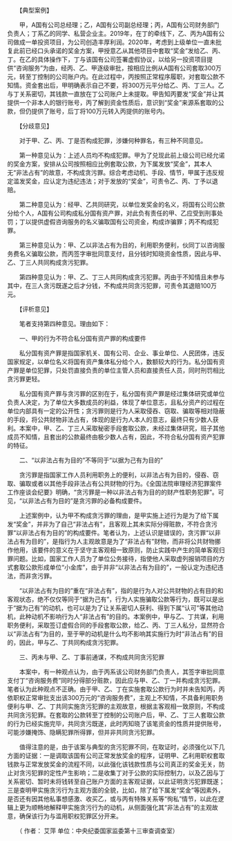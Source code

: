 　　【典型案例】

　　甲，A国有公司总经理；乙，A国有公司副总经理；丙，A国有公司财务部门负责人；丁系乙的同学、私营企业主。2019年，在丁的牵线下，乙、丙为A国有公司做成一单投资项目，为公司创造丰厚利润。2020年，考虑到上级单位一直未批复此前已经口头承诺的奖金方案，甲授意乙从其他项目中套取“奖金”发给乙、丙、丁。在乙的具体操作下，丁与该国有公司签署虚假协议，以给另一投资项目提供“咨询服务”为由，经丙、乙、甲逐级审批，按相应比例从A国有公司套取300万元，转至丁控制的公司账户内。在此过程中，丙按照正常程序履职，对套取公款不知情。资金套出后，甲明确表示自己不要，将300万元平分给乙、丙、丁三人。乙与丁关系密切，其钱款一直放在丁公司账户上未提取。甲告知丙要发“奖金”并让其提供一个非本人的银行账号，丙了解到资金性质后，意识到“奖金”来源系套取的公款，但仍提供了账号，后丁将100万元转入丙提供的账号内。

　　【分歧意见】

　　对于甲、乙、丙、丁是否构成犯罪，涉嫌何种罪名，有三种不同意见。

　　第一种意见认为：上述人员均不构成犯罪。甲为了兑现此前上级公司已经允诺的奖金方案，安排从公司按照相应比例套取公款，为下属发放“奖金”，其本人无“非法占有”的故意，不构成贪污罪。综合考虑动机、手段、情节，甲属于违反规定滥发奖金，应认定为违纪违法；对于发放的“奖金”，可责令乙、丙、丁予以退赔。

　　第二种意见认为：经甲、乙共同研究，以单位发奖金的名义，将国有公司公款分给个人，A国有公司构成私分国有资产罪，对此负有责任的甲、乙应受到刑事处罚；丁以提供虚假咨询服务的名义骗取国有公司资金，构成诈骗罪；丙不构成犯罪。

　　第三种意见认为：甲、乙以非法占有为目的，利用职务便利，伙同丁以咨询服务费名义骗取公款，而丙签字审批同意支付，且分钱时知晓资金性质，因此与甲、乙、丁三人共同构成贪污犯罪。

　　第四种意见认为：甲、乙、丁三人共同构成贪污犯罪。丙由于不知情且未参与其中，在三人贪污既遂之后才分钱，不构成共同贪污犯罪，可责令其退赔100万元。

　　【评析意见】

　　笔者支持第四种意见。理由如下：

　　一、甲的行为不符合私分国有资产罪的构成要件

　　私分国有资产罪是指国家机关、国有公司、企业、事业单位、人民团体，违反国家规定，以单位名义将国有资产集体私分给个人，数额较大的行为。私分国有资产罪是单位犯罪，只处罚直接负责的单位主管人员和直接责任人员，同时刑罚相比贪污罪更轻。

　　私分国有资产罪与贪污罪的区别在于，私分国有资产罪是经过集体研究或单位负责人决定，为了单位大多数成员的利益，体现了单位意志，且私分资产的过程在单位内部具有一定的公开性；贪污罪则是行为人采取侵吞、窃取、骗取等相对隐蔽的手段，将公共财物非法占有，体现的是行为人本人的意志，最终只有少数人获利。本案中，甲、乙、丁三人采取秘密手段套取公款，未经过集体研究，班子其他成员不知情，且套出的公款最终由极少数人占有，因此，不符合私分国有资产犯罪的特征。

　　二、“以非法占有为目的”不等同于“以据为己有为目的”

　　贪污罪是指国家工作人员利用职务上的便利，以非法占有为目的，侵吞、窃取、骗取或者以其他手段非法占有公共财物的行为。《全国法院审理经济犯罪案件工作座谈会纪要》明确，“贪污罪是一种以非法占有为目的的财产性职务犯罪”。可见，“以非法占有为目的”是贪污罪的必备构成要件。

　　上述案例中，认为甲不构成贪污罪的理由，是甲实施上述行为是为了给下属发“奖金”，并非为了自己“非法占有”，且客观上其未实际分得赃款，不符合贪污罪“以非法占有为目的”的构成要件。笔者认为，上述认识是错误的，贪污罪“以非法占有为目的”，是指行为人主观故意是为了“非法占有”财物，而非将公共财物挪作他用，该要件的意义在于坚守主客观相一致原则，防止实践中产生的简单客观归罪问题。比如，国家工作人员为了单位公务接待，指使他人采取虚列报销项目的方式套取公款形成单位“小金库”，由于并非“以非法占有为目的”，一般认定为违纪违法，而非贪污罪。

　　“以非法占有为目的”重在“非法占有”，指的是行为人对公共财物的占有目的和客观状态，绝不仅仅等同于“据为己有”，行为人实施骗取公款等行为，既可以是出于“据为己有”的动机，也可以是为了让关系密切人获利、得到下属“认可”等其他动机，此种动机不影响行为人“非法占有”的目的。本案例中，甲与乙、丁共谋，利用职务便利，采取签订虚假合同的手段套取公款，给乙、丙、丁三人私分，显然符合以“非法占有”为目的，至于甲的动机是什么均不影响其实施行为时“非法占有”的目的，因此，甲与乙、丁共同构成贪污犯罪。

　　三、丙未与甲、乙、丁事前通谋，不构成共同贪污犯罪

　　本案中，有一种观点认为，由于丙系该公司财务部门负责人，其签字审批同意支付丁“咨询服务费”同时分得部分赃款，因此应与甲、乙、丁一并构成贪污犯罪。笔者认为此种观点不正确。由于甲、乙、丁在实施套取公款行为时并未告知丙，丙依职权正常审批支出该300万元的“咨询服务费”，主观上不知情，不具备利用职务便利与甲、乙、丁共同实施贪污犯罪的主观故意，根据主客观相一致原则，不构成共同贪污犯罪。在套取的公款转至丁控制的公司账户后，甲、乙、丁三人套取公款的行为已经实施完毕，共同贪污既遂，此时丙知晓了该笔资金的性质并提供账号，可能涉嫌掩饰、隐瞒犯罪所得罪，但并非共同贪污犯罪。

　　值得注意的是，由于该案与典型的贪污犯罪不同，在取证时，必须强化以下几方面的证据：一是调取该国有公司正常发放奖金的程序，证明甲、乙利用职权套取钱款与正常发放奖金的流程不同，以此强化该钱款性质与公司真正的奖金无关，防止对贪污犯罪的定性产生影响；二是收集丁对于公款的实际控制力，以及乙因与丁关系密切、暂时未将钱转至自己账户方面的主客观证据，以此证明贪污犯罪既遂；三是查明甲实施贪污行为主观方面的全貌，比如，除了给下属发“奖金”等因素外，是否还有因其他私事想感激、收买乙，或与丙有特殊关系等“徇私”情节，以此在逻辑上更为顺畅地解释甲实施贪污行为的动机，从侧面强化其“非法占有”的主观故意，确保该行为与滥用职权犯罪区分开来。

　　（ 作者： 艾萍 单位：中央纪委国家监委第十三审查调查室）
